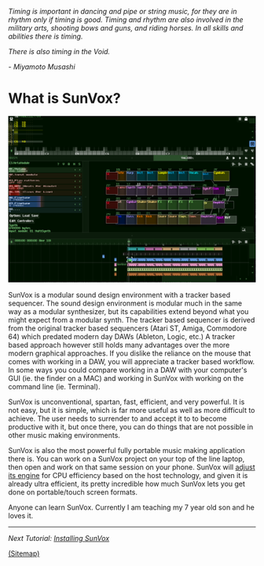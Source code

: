 _Timing is important in dancing and pipe or string music, for they are in rhythm only
if timing is good. Timing and rhythm are also involved in the military arts, shooting bows
and guns, and riding horses. In all skills and abilities there is timing._

_There is also timing in the Void._

_- Miyamoto Musashi_

# What is SunVox?

![](1a.png)

SunVox is a modular sound design environment with a tracker based sequencer. The sound design environment is modular much in the same way as a modular synthesizer, but its capabilities extend beyond what you might expect from a modular synth. The tracker based sequencer is derived from the original tracker based sequencers (Atari ST, Amiga, Commodore 64) which predated modern day DAWs (Ableton, Logic, etc.) A tracker based approach however still holds many advantages over the more modern graphical approaches. If you dislike the reliance on the mouse that comes with working in a DAW, you will appreciate a tracker based workflow. In some ways you could compare working in a DAW with your computer's GUI (ie. the finder on a MAC) and working in SunVox with working on the command line (ie. Terminal).

SunVox is unconventional, spartan, fast, efficient, and very powerful. It is not easy, but it is simple, which is far more useful as well as more difficult to achieve. The user needs to surrender to and accept it to to become productive with it, but once there, you can do things that are not possible in other music making environments.

SunVox is also the most powerful fully portable music making application there is. You can work on a SunVox project on your top of the line laptop, then open and work on that same session on your phone. SunVox will [adjust its engine](http://www.warmplace.ru/wiki/doku.php?id=sunvox:manual_en#comparison_of_different_versions) for CPU efficiency based on the host technology, and given it is already ultra efficient, its pretty incredible how much SunVox lets you get done on portable/touch screen formats.

Anyone can learn SunVox. Currently I am teaching my 7 year old son and he loves it.

---

_Next Tutorial: [Installing SunVox](../b--Installing-SunVox)_

[(Sitemap)](https://github.com/way-of-the-sunvox/Way-of-the-SunVox/blob/master/Sitemap.md)
